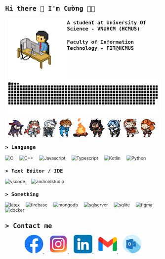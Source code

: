 ## <samp>Hi there 👋 I'm Cường 👨‍💻 </samp>
<img align="left" width="200" height="200" src="./img/pixel-art-12601_256.gif">

### <samp> A student at University Of Science - VNUHCM (HCMUS)</samp>
### <samp> Faculty of Information Technology - FIT@HCMUS </samp>

<img align="center" width="600" src="./img/grid-snake.svg">

<br>
<br>
<img align="center" width="800" src="./img/NOW_WITH_MONA.gif">


### <samp>&gt; Language</samp>

<p align="left">
  <img src="https://img.shields.io/badge/C-00599C?style=for-the-badge&logo=c&logoColor=white" alt="C" height="30" />
  &nbsp; &nbsp;
  <img src="https://img.shields.io/badge/C%2B%2B-00599C?style=for-the-badge&logo=c%2B%2B&logoColor=white" alt="C++" height="30" />
  &nbsp; &nbsp;
  <img src="https://img.shields.io/badge/JavaScript-323330?style=for-the-badge&logo=javascript&logoColor=F7DF1E" alt="Javascript" height="30" />
  &nbsp; &nbsp;
  <img src="https://img.shields.io/badge/TypeScript-007ACC?style=for-the-badge&logo=typescript&logoColor=white" alt="Typescript" height="30" />
  &nbsp; &nbsp;
  <img src="https://img.shields.io/badge/Kotlin-B125EA?style=for-the-badge&logo=kotlin&logoColor=white" alt="Kotlin" height="30" />
  &nbsp; &nbsp;
  <img src="https://img.shields.io/badge/Python-FFD43B?style=for-the-badge&logo=python&logoColor=blue" alt="Python" height="30" />
  &nbsp; &nbsp;
</p>

### <samp>&gt; Text Editor / IDE</samp>
<p align="left">
  <img src="https://img.shields.io/badge/Visual_Studio_Code-0078D4?style=for-the-badge&logo=visual%20studio%20code&logoColor=white" alt="vscode" height="30" />
  &nbsp; &nbsp;
  <img src="https://img.shields.io/badge/Android_Studio-3DDC84?style=for-the-badge&logo=android-studio&logoColor=white" alt="androidstudio" height="30" />
  &nbsp; &nbsp;
</p>

### <samp>&gt; Something</samp>
<p align="left">
  <img src="https://img.shields.io/badge/LaTeX-47A141?style=for-the-badge&logo=LaTeX&logoColor=white" alt="latex" height="30" />
  &nbsp; &nbsp;
  <img src="https://img.shields.io/badge/firebase-ffca28?style=for-the-badge&logo=firebase&logoColor=black" alt="firebase" height="30" />
  &nbsp; &nbsp;
  <img src="https://img.shields.io/badge/MongoDB-4EA94B?style=for-the-badge&logo=mongodb&logoColor=white" alt="mongodb" height="30" />
  &nbsp; &nbsp;
   <img src="https://img.shields.io/badge/Microsoft%20SQL%20Server-CC2927?style=for-the-badge&logo=microsoft%20sql%20server&logoColor=white" alt="sqlserver" height="30" />
  &nbsp; &nbsp;
  <img src="https://img.shields.io/badge/Sqlite-003B57?style=for-the-badge&logo=sqlite&logoColor=white" alt="sqlite" height="30" />
  &nbsp; &nbsp;
  <img src="https://img.shields.io/badge/Figma-F24E1E?style=for-the-badge&logo=figma&logoColor=white" alt="figma" height="30" />
  &nbsp; &nbsp;
  <img src="https://img.shields.io/badge/Docker-2CA5E0?style=for-the-badge&logo=docker&logoColor=white" alt="docker" height="30" />
  &nbsp; &nbsp;
</p>

## <samp>&gt; Contact me</samp>

<div align="center">
  <a href="https://facebook.com/cuoq.nc" target="blank">
      <img src="./img/icon/fb.png" alt="cuogne-facebook" width="60" height="60" />
  </a>
  &nbsp; &nbsp;
  <a href="https://instagram.com/_cuogne" target="blank">
      <img src="./img/icon/ins.png" alt="cuogne-instagram" width="60" height="60" />
  </a>
  &nbsp; &nbsp;
  <a href="https://www.linkedin.com/in/cuogne/" target="blank">
      <img src="./img/icon/linkedin.png" alt="cuogne-linkedin" width="60" height="60" />
  </a>
  &nbsp; &nbsp;
  <a href="mailto:cuog.nc116@gmail.com" target="top">
      <img src="./img/icon/gmail.png" alt="cuogne-gmail" width="60" height="60" />
  </a>
  &nbsp; &nbsp;
  <a href="mailto:23120223@student.hcmus.edu.vn" target="top">
      <img src="./img/icon/outlook.png" alt="cuogne-outlook" width="60" height="60" />
  </a>
</div>